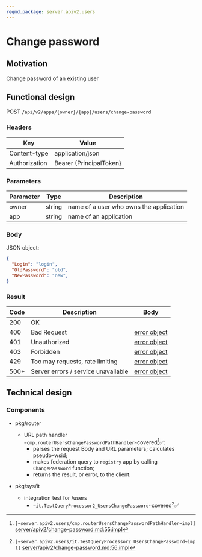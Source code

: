 ```yaml
---
reqmd.package: server.apiv2.users
---
```


# Change password
## Motivation
Change password of an existing user
## Functional design
POST `/api/v2/apps/{owner}/{app}/users/change-password`

### Headers
| Key | Value |
| --- | --- |
| Content-type | application/json |
| Authorization | Bearer {PrincipalToken} |

### Parameters
| Parameter | Type | Description |
| --- | --- | --- |
| owner | string | name of a user who owns the application |
| app | string | name of an application |

### Body
JSON object: 
```json
{
  "Login": "login",
  "OldPassword": "old",
  "NewPassword": "new",
}
```

### Result
| Code | Description | Body
| --- | --- | --- |
| 200 | OK  |
| 400 | Bad Request | [error object](errors.md) |
| 401 | Unauthorized | [error object](errors.md) |
| 403 | Forbidden | [error object](errors.md) |
| 429 | Too may requests, rate limiting | [error object](errors.md) |
| 500+ | Server errors / service unavailable | [error object](errors.md) |

## Technical design
### Components
- pkg/router
  - URL path handler `~cmp.routerUsersChangePasswordPathHandler~`covered[^1]✅:
    - parses the request Body and URL parameters; calculates pseudo-wsid;
    - makes federation query to `registry` app by calling `ChangePassword` function;
    - returns the result, or error, to the client.

- pkg/sys/it
    - integration test for /users
        - `~it.TestQueryProcessor2_UsersChangePassword~`covered[^2]✅

[^1]: `[~server.apiv2.users/cmp.routerUsersChangePasswordPathHandler~impl]` [server/apiv2/change-password.md:55:impl](https://github.com/voedger/voedger-internals/blob/7c007d555b627b7fb6d5a6ba14c82c76b7a270e7/server/apiv2/change-password.md#L55)
[^2]: `[~server.apiv2.users/it.TestQueryProcessor2_UsersChangePassword~impl]` [server/apiv2/change-password.md:56:impl](https://github.com/voedger/voedger-internals/blob/7c007d555b627b7fb6d5a6ba14c82c76b7a270e7/server/apiv2/change-password.md#L56)
